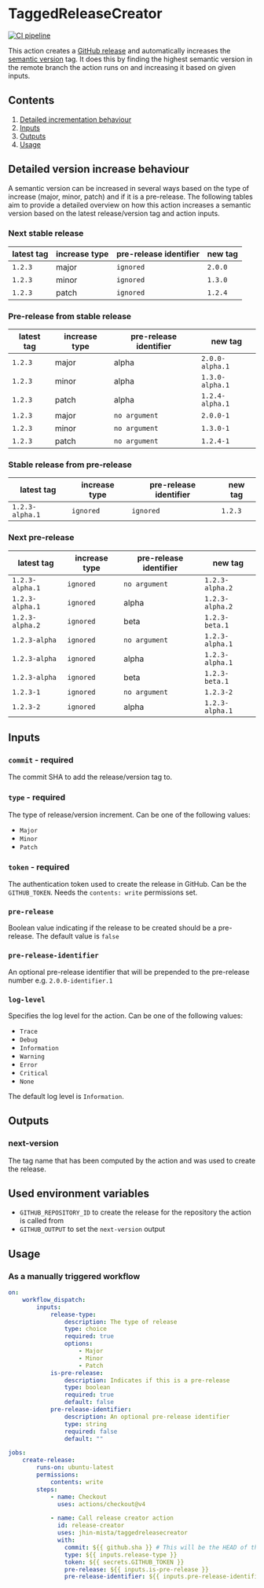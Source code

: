 # TaggedReleaseCreator

[![CI pipeline](https://github.com/jhin-mista/TaggedReleaseCreator/actions/workflows/ci.yml/badge.svg?branch=main)](https://github.com/jhin-mista/TaggedReleaseCreator/actions/workflows/ci.yml)

This action creates a [GitHub release](https://docs.github.com/en/repositories/releasing-projects-on-github/about-releases) and automatically increases the [semantic version](https://semver.org) tag. It does this by finding the highest semantic version in the remote branch the action runs on and increasing it based on given inputs.

## Contents
1. [Detailed incrementation behaviour](#detailed-version-increase-behaviour)
1. [Inputs](#inputs)
1. [Outputs](#outputs)
1. [Usage](#usage)

## Detailed version increase behaviour
A semantic version can be increased in several ways based on the type of increase (major, minor, patch) and if it is a pre-release. The following tables aim to provide a detailed overview on how this action increases a semantic version based on the latest release/version tag and action inputs.

### Next stable release
| latest tag | increase type | pre-release identifier | new tag |
|--------|--------|--------|--------|
| `1.2.3` | major | `ignored` | `2.0.0` |
| `1.2.3` | minor | `ignored` | `1.3.0` |
| `1.2.3` | patch | `ignored` | `1.2.4` |

### Pre-release from stable release
| latest tag | increase type | pre-release identifier | new tag |
|--------|--------|--------|--------|
| `1.2.3` | major | alpha | `2.0.0-alpha.1` |
| `1.2.3` | minor | alpha | `1.3.0-alpha.1` |
| `1.2.3` | patch | alpha | `1.2.4-alpha.1` |
| `1.2.3` | major | `no argument` | `2.0.0-1` |
| `1.2.3` | minor | `no argument` | `1.3.0-1` |
| `1.2.3` | patch | `no argument` | `1.2.4-1` |

### Stable release from pre-release
| latest tag | increase type | pre-release identifier | new tag |
|--------|--------|--------|--------|
| `1.2.3-alpha.1` | `ignored` | `ignored` | `1.2.3` | 

### Next pre-release
| latest tag | increase type | pre-release identifier | new tag |
|--------|--------|--------|--------|
| `1.2.3-alpha.1` | `ignored` | `no argument` | `1.2.3-alpha.2` | 
| `1.2.3-alpha.1` | `ignored` | alpha | `1.2.3-alpha.2` |
| `1.2.3-alpha.2` | `ignored` | beta | `1.2.3-beta.1` | 
| `1.2.3-alpha` | `ignored` | `no argument` | `1.2.3-alpha.1` |
| `1.2.3-alpha` | `ignored` | alpha | `1.2.3-alpha.1` |
| `1.2.3-alpha` | `ignored` | beta | `1.2.3-beta.1` |
| `1.2.3-1` | `ignored` | `no argument`| `1.2.3-2` |
| `1.2.3-2` | `ignored` | alpha | `1.2.3-alpha.1` |

## Inputs

### `commit` - required
The commit SHA to add the release/version tag to.

### `type` - required
The type of release/version increment. Can be one of the following values:
- `Major`
- `Minor`
- `Patch`

### `token` - required
The authentication token used to create the release in GitHub. Can be the `GITHUB_TOKEN`. Needs the `contents: write` permissions set.

### `pre-release`
Boolean value indicating if the release to be created should be a pre-release. The default value is `false`

### `pre-release-identifier`
An optional pre-release identifier that will be prepended to the pre-release number e.g. `2.0.0-identifier.1`

### `log-level`
Specifies the log level for the action. Can be one of the following values:
- `Trace`
- `Debug`
- `Information`
- `Warning`
- `Error`
- `Critical`
- `None`

The default log level is `Information`.

## Outputs

### next-version
The tag name that has been computed by the action and was used to create the release.

## Used environment variables
- `GITHUB_REPOSITORY_ID` to create the release for the repository the action is called from
- `GITHUB_OUTPUT` to set the `next-version` output

## Usage

### As a manually triggered workflow
```yaml
on:
    workflow_dispatch: 
        inputs:
            release-type:
                description: The type of release
                type: choice
                required: true
                options:
                    - Major
                    - Minor
                    - Patch
            is-pre-release:
                description: Indicates if this is a pre-release
                type: boolean
                required: true
                default: false
            pre-release-identifier:
                description: An optional pre-release identifier
                type: string
                required: false
                default: ""

jobs:
    create-release:
        runs-on: ubuntu-latest
        permissions:
            contents: write
        steps:
            - name: Checkout
              uses: actions/checkout@v4

            - name: Call release creator action
              id: release-creator
              uses: jhin-mista/taggedreleasecreator
              with:
                commit: ${{ github.sha }} # This will be the HEAD of the branch the workflow runs on
                type: ${{ inputs.release-type }}
                token: ${{ secrets.GITHUB_TOKEN }}
                pre-release: ${{ inputs.is-pre-release }}
                pre-release-identifier: ${{ inputs.pre-release-identifier }}
```